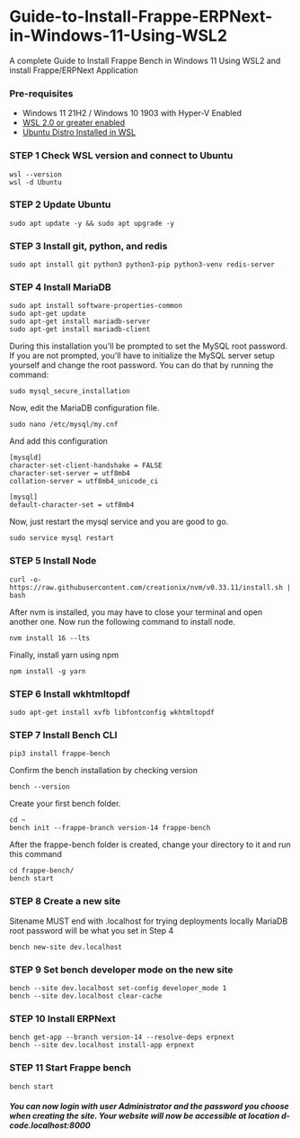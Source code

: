 # Guide-to-Install-Frappe-ERPNext-in-Windows-11-Using-WSL2

A complete Guide to Install Frappe Bench in Windows 11 Using WSL2 and install Frappe/ERPNext Application

### Pre-requisites 

- Windows 11 21H2 / Windows 10 1903 with Hyper-V Enabled
- [WSL 2.0 or greater enabled](https://learn.microsoft.com/en-us/windows/wsl/install#install-wsl-command)
- [Ubuntu Distro Installed in WSL](https://learn.microsoft.com/en-us/windows/wsl/install#change-the-default-linux-distribution-installed)

### STEP 1 Check WSL version and connect to Ubuntu

	wsl --version
	wsl -d Ubuntu

### STEP 2  Update Ubuntu

	sudo apt update -y && sudo apt upgrade -y

### STEP 3  Install git, python, and redis

	sudo apt install git python3 python3-pip python3-venv redis-server

### STEP 4  Install MariaDB

	sudo apt install software-properties-common
 	sudo apt-get update
	sudo apt-get install mariadb-server
 	sudo apt-get install mariadb-client

During this installation you'll be prompted to set the MySQL root password. If you are not prompted, you'll have to initialize the MySQL server setup yourself and change the root password. You can do that by running the command:

	sudo mysql_secure_installation

Now, edit the MariaDB configuration file.

	sudo nano /etc/mysql/my.cnf

And add this configuration

	[mysqld]
	character-set-client-handshake = FALSE
	character-set-server = utf8mb4
	collation-server = utf8mb4_unicode_ci
	
	[mysql]
	default-character-set = utf8mb4

Now, just restart the mysql service and you are good to go.

	sudo service mysql restart

### STEP 5 Install Node

	curl -o- https://raw.githubusercontent.com/creationix/nvm/v0.33.11/install.sh | bash

After nvm is installed, you may have to close your terminal and open another one. Now run the following command to install node.

	nvm install 16 --lts

Finally, install yarn using npm

	npm install -g yarn

### STEP 6 Install wkhtmltopdf

	sudo apt-get install xvfb libfontconfig wkhtmltopdf

### STEP 7 Install Bench CLI

	pip3 install frappe-bench

Confirm the bench installation by checking version

	bench --version
 
Create your first bench folder.

	cd ~
	bench init --frappe-branch version-14 frappe-bench

After the frappe-bench folder is created, change your directory to it and run this command

	cd frappe-bench/
 	bench start

### STEP 8 Create a new site

Sitename MUST end with .localhost for trying deployments locally
MariaDB root password will be what you set in Step 4
    
	bench new-site dev.localhost
   
### STEP 9 Set bench developer mode on the new site

	bench --site dev.localhost set-config developer_mode 1
	bench --site dev.localhost clear-cache   
    
### STEP 10 Install ERPNext

	bench get-app --branch version-14 --resolve-deps erpnext
	bench --site dev.localhost install-app erpnext
 
### STEP 11 Start Frappe bench

	bench start

##### You can now login with user Administrator and the password you choose when creating the site. Your website will now be accessible at location d-code.localhost:8000
